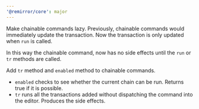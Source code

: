 ```yaml
---
'@remirror/core': major
---
```


Make chainable commands lazy. Previously, chainable commands would immediately update the transaction. Now the transaction is only updated when `run` is called.

In this way the chainable command, now has no side effects until the `run` or `tr` methods are called.

Add `tr` method and `enabled` method to chainable commands.

- `enabled` checks to see whether the current chain can be run. Returns true if it is possible.
- `tr` runs all the transactions added without dispatching the command into the editor. Produces the side effects.
